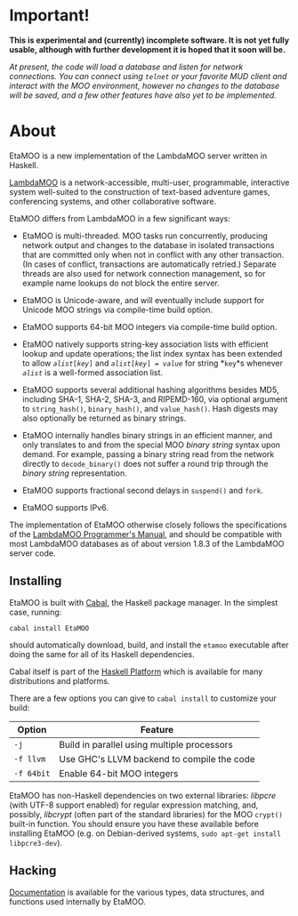 
Important!
==========

**This is experimental and (currently) incomplete software. It is not yet
fully usable, although with further development it is hoped that it soon will
be.**

_At present, the code will load a database and listen for network
connections. You can connect using `telnet` or your favorite MUD client and
interact with the MOO environment, however no changes to the database will be
saved, and a few other features have also yet to be implemented._

About
=====

EtaMOO is a new implementation of the LambdaMOO server written in Haskell.

[LambdaMOO][] is a network-accessible, multi-user, programmable, interactive
system well-suited to the construction of text-based adventure games,
conferencing systems, and other collaborative software.

  [LambdaMOO]: http://www.ipomoea.org/moo/

EtaMOO differs from LambdaMOO in a few significant ways:

  * EtaMOO is multi-threaded. MOO tasks run concurrently, producing network
    output and changes to the database in isolated transactions that are
    committed only when not in conflict with any other transaction. (In cases
    of conflict, transactions are automatically retried.) Separate threads are
    also used for network connection management, so for example name lookups
    do not block the entire server.

  * EtaMOO is Unicode-aware, and will eventually include support for Unicode
    MOO strings via compile-time build option.

  * EtaMOO supports 64-bit MOO integers via compile-time build option.

  * EtaMOO natively supports string-key association lists with efficient
    lookup and update operations; the list index syntax has been extended to
    allow _`alist`_`[`_`key`_`]` and _`alist`_`[`_`key`_`] = `_`value`_ for
    string *`key`*s whenever *`alist`* is a well-formed association list.

  * EtaMOO supports several additional hashing algorithms besides MD5,
    including SHA-1, SHA-2, SHA-3, and RIPEMD-160, via optional argument to
    `string_hash()`, `binary_hash()`, and `value_hash()`. Hash digests may
    also optionally be returned as binary strings.

  * EtaMOO internally handles binary strings in an efficient manner, and only
    translates to and from the special MOO *binary string* syntax upon demand.
    For example, passing a binary string read from the network directly to
    `decode_binary()` does not suffer a round trip through the *binary string*
    representation.

  * EtaMOO supports fractional second delays in `suspend()` and `fork`.

  * EtaMOO supports IPv6.

The implementation of EtaMOO otherwise closely follows the specifications of
the [LambdaMOO Programmer's Manual][], and should be compatible with most
LambdaMOO databases as of about version 1.8.3 of the LambdaMOO server code.

  [LambdaMOO Programmer's Manual]: http://www.ipomoea.org/moo/#progman

Installing
----------

EtaMOO is built with [Cabal][], the Haskell package manager. In the simplest
case, running:

    cabal install EtaMOO

should automatically download, build, and install the `etamoo` executable
after doing the same for all of its Haskell dependencies.

Cabal itself is part of the [Haskell Platform][] which is available for many
distributions and platforms.

  [Cabal]: http://www.haskell.org/cabal/
  [Haskell Platform]: http://www.haskell.org/platform/

There are a few options you can give to `cabal install` to customize your
build:

| Option                | Feature                                       |
| --------------------- | --------------------------------------------- |
| `-j`                  | Build in parallel using multiple processors   |
| `-f llvm`             | Use GHC's LLVM backend to compile the code    |
| `-f 64bit`            | Enable 64-bit MOO integers                    |

EtaMOO has non-Haskell dependencies on two external libraries: _libpcre_ (with
UTF-8 support enabled) for regular expression matching, and, possibly,
_libcrypt_ (often part of the standard libraries) for the MOO `crypt()`
built-in function. You should ensure you have these available before
installing EtaMOO (e.g. on Debian-derived systems, `sudo apt-get install
libpcre3-dev`).

Hacking
-------

[Documentation][] is available for the various types, data structures, and
functions used internally by EtaMOO.

  [Documentation]: http://verement.github.io/etamoo/doc/

